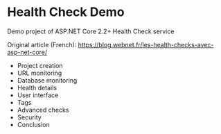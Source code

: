 # Health Check Demo
Demo project of ASP.NET Core 2.2+ Health Check service

Original article (French): https://blog.webnet.fr/les-health-checks-avec-asp-net-core/
- Project creation
- URL monitoring
- Database monitoring
- Health details
- User interface
- Tags
- Advanced checks
- Security
- Conclusion
